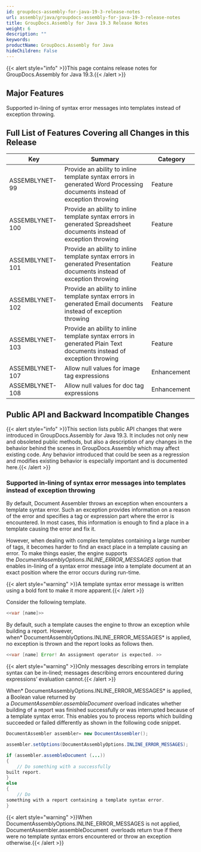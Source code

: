 ```yaml
---
id: groupdocs-assembly-for-java-19-3-release-notes
url: assembly/java/groupdocs-assembly-for-java-19-3-release-notes
title: GroupDocs.Assembly for Java 19.3 Release Notes
weight: 6
description: ""
keywords: 
productName: GroupDocs.Assembly for Java
hideChildren: False
---
```

{{< alert style="info" >}}This page contains release notes for GroupDocs.Assembly for Java 19.3.{{< /alert >}}

## Major Features

Supported in-lining of syntax error messages into templates instead of exception throwing.

## Full List of Features Covering all Changes in this Release

| Key | Summary | Category |
| --- | --- | --- |
| ASSEMBLYNET-99  | Provide an ability to inline template syntax errors in generated Word Processing documents instead of exception throwing  | Feature  |
| ASSEMBLYNET-100  | Provide an ability to inline template syntax errors in generated Spreadsheet documents instead of exception throwing  | Feature  |
| ASSEMBLYNET-101  | Provide an ability to inline template syntax errors in generated Presentation documents instead of exception throwing  | Feature  |
| ASSEMBLYNET-102  | Provide an ability to inline template syntax errors in generated Email documents instead of exception throwing  | Feature  |
| ASSEMBLYNET-103  | Provide an ability to inline template syntax errors in generated Plain Text documents instead of exception throwing  | Feature  |
| ASSEMBLYNET-107  | Allow null values for image tag expressions  | Enhancement  |
| ASSEMBLYNET-108  | Allow null values for doc tag expressions  | Enhancement  |

## Public API and Backward Incompatible Changes

{{< alert style="info" >}}This section lists public API changes that were introduced in GroupDocs.Assembly for Java 19.3. It includes not only new and obsoleted public methods, but also a description of any changes in the behavior behind the scenes in GroupDocs.Assembly which may affect existing code. Any behavior introduced that could be seen as a regression and modifies existing behavior is especially important and is documented here.{{< /alert >}}

### Supported in-lining of syntax error messages into templates instead of exception throwing

By default, Document Assembler throws an exception when encounters a template syntax error. Such an exception provides information on a reason of the error and specifies a tag or expression part where the error is encountered. In most cases, this information is enough to find a place in a template causing the error and fix it.

However, when dealing with complex templates containing a large number of tags, it becomes harder to find an exact place in a template causing an error. To make things easier, the engine supports the *DocumentAssemblyOptions.INLINE\_ERROR\_MESSAGES* option that enables in-lining of a syntax error message into a template document at an exact position where the error occurs during run-time.

{{< alert style="warning" >}}A template syntax error message is written using a bold font to make it more apparent.{{< /alert >}}

Consider the following template.

```java
<<var [name]>>
```

By default, such a template causes the engine to throw an exception while building a report. However, when* DocumentAssemblyOptions.INLINE\_ERROR\_MESSAGES* is applied, no exception is thrown and the report looks as follows then.

```java
<<var [name] Error! An assignment operator is expected. >>

```

{{< alert style="warning" >}}Only messages describing errors in template syntax can be in-lined; messages describing errors encountered during expressions’ evaluation cannot.{{< /alert >}}

When* DocumentAssemblyOptions.INLINE\_ERROR\_MESSAGES* is applied, a Boolean value returned by a *DocumentAssembler.assembleDocument* overload indicates whether building of a report was finished successfully or was interrupted because of a template syntax error. This enables you to process reports which building succeeded or failed differently as shown in the following code snippet.

```java
DocumentAssembler assembler= new DocumentAssembler();

assembler.setOptions(DocumentAssemblyOptions.INLINE_ERROR_MESSAGES);

if (assembler.assembleDocument (...))
{
    // Do something with a successfully
built report.
}
else
{
    // Do
something with a report containing a template syntax error.
}
```

{{< alert style="warning" >}}When DocumentAssemblyOptions.INLINE_ERROR_MESSAGES is not applied, DocumentAssembler.assembleDocument  overloads return true if there were no template syntax errors encountered or throw an exception otherwise.{{< /alert >}}
